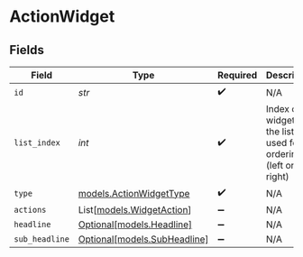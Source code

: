# ActionWidget


## Fields

| Field                                                              | Type                                                               | Required                                                           | Description                                                        |
| ------------------------------------------------------------------ | ------------------------------------------------------------------ | ------------------------------------------------------------------ | ------------------------------------------------------------------ |
| `id`                                                               | *str*                                                              | :heavy_check_mark:                                                 | N/A                                                                |
| `list_index`                                                       | *int*                                                              | :heavy_check_mark:                                                 | Index of the widget in the list, used for ordering (left or right) |
| `type`                                                             | [models.ActionWidgetType](../models/actionwidgettype.md)           | :heavy_check_mark:                                                 | N/A                                                                |
| `actions`                                                          | List[[models.WidgetAction](../models/widgetaction.md)]             | :heavy_minus_sign:                                                 | N/A                                                                |
| `headline`                                                         | [Optional[models.Headline]](../models/headline.md)                 | :heavy_minus_sign:                                                 | N/A                                                                |
| `sub_headline`                                                     | [Optional[models.SubHeadline]](../models/subheadline.md)           | :heavy_minus_sign:                                                 | N/A                                                                |